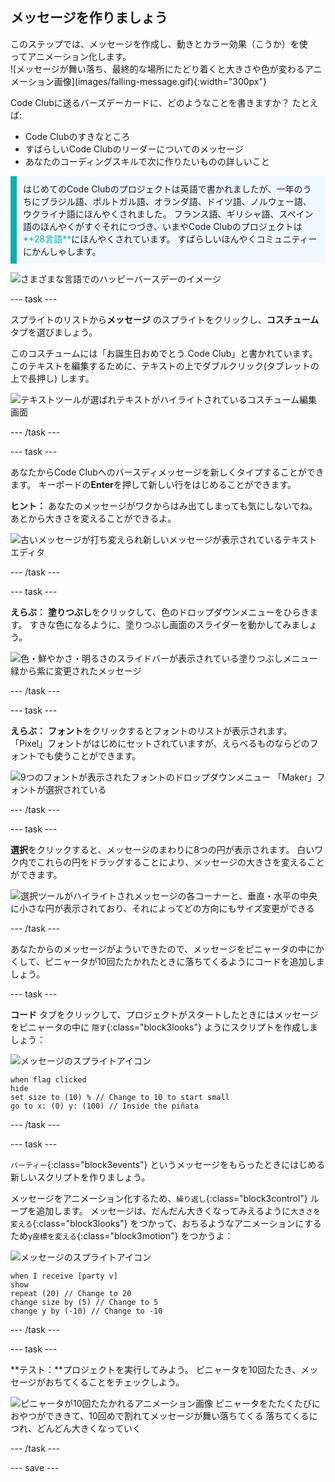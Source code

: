 ## メッセージを作りましょう

<div style="display: flex; flex-wrap: wrap">
<div style="flex-basis: 200px; flex-grow: 1; margin-right: 15px;">
このステップでは、メッセージを作成し、動きとカラー効果（こうか）を使ってアニメーション化します。 
</div>
<div>
![メッセージが舞い落ち、最終的な場所にたどり着くと大きさや色が変わるアニメーション画像](images/falling-message.gif){:width="300px"}
</div>
</div>

Code Clubに送るバーズデーカードに、どのようなことを書きますか？ たとえば:
+ Code Clubのすきなところ
+ すばらしいCode Clubのリーダーについてのメッセージ
+ あなたのコーディングスキルで次に作りたいものの詳しいこと

<p style="border-left: solid; border-width:10px; border-color: #0faeb0; background-color: aliceblue; padding: 10px;">
はじめてのCode Clubのプロジェクトは英語で書かれましたが、一年のうちにブラジル語、ポルトガル語、オランダ語、ドイツ語、ノルウェー語、ウクライナ語にほんやくされました。 フランス語、ギリシャ語、スペイン語のほんやくがすぐそれにつづき、いまやCode Clubのプロジェクトは <span style="color: #0faeb0">**28言語**</span>にほんやくされています。 すばらしいほんやくコミュニティーにかんしゃします。

![さまざまな言語でのハッピーバースデーのイメージ](images/birthday-languages.png)
</p>

--- task ---

スプライトのリストから**メッセージ** のスプライトをクリックし、**コスチューム** タブを選びましょう。

このコスチュームには「お誕生日おめでとう Code Club」と書かれています。 このテキストを編集するために、テキストの上でダブルクリック(タブレットの上で長押し) します。

![テキストツールが選ばれテキストがハイライトされているコスチューム編集画面](images/text-edit.png)

--- /task ---

--- task ---

あなたからCode Clubへのバースディメッセージを新しくタイプすることができます。 キーボードの**Enter**を押して新しい行をはじめることができます。

**ヒント：** あなたのメッセージがワクからはみ出てしまっても気にしないでね。あとから大きさを変えることができるよ。

![古いメッセージが打ち変えられ新しいメッセージが表示されているテキストエディタ](images/new-text.png)

--- /task ---

--- task ---

**えらぶ：** **塗りつぶし**をクリックして、色のドロップダウンメニューをひらきます。 すきな色になるように、塗りつぶし画面のスライダーを動かしてみましょう。

![色・鮮やかさ・明るさのスライドバーが表示されている塗りつぶしメニュー 緑から紫に変更されたメッセージ](images/font-colour.png)

--- /task ---

--- task ---

**えらぶ：** **フォント**をクリックするとフォントのリストが表示されます。 「Pixel」フォントがはじめにセットされていますが、えらべるものならどのフォントでも使うことができます。

![9つのフォントが表示されたフォントのドロップダウンメニュー 「Maker」フォントが選択されている](images/font-type.png)

--- /task ---

--- task ---

**選択**をクリックすると、メッセージのまわりに8つの円が表示されます。 白いワク内でこれらの円をドラッグすることにより、メッセージの大きさを変えることができます。

![選択ツールがハイライトされメッセージの各コーナーと、垂直・水平の中央に小さな円が表示されており、それによってどの方向にもサイズ変更ができる](images/resize-message.png)

--- /task ---

あなたからのメッセージがよういできたので、メッセージをピニャータの中にかくして、ピニャータが10回たたかれたときに落ちてくるようにコードを追加しましょう。

--- task ---

**コード** タブをクリックして、プロジェクトがスタートしたときにはメッセージをピニャータの中に `隠す`{:class="block3looks"} ようにスクリプトを作成しましょう：

![メッセージのスプライトアイコン](images/message-sprite.png)

```blocks3
when flag clicked
hide
set size to (10) % // Change to 10 to start small
go to x: (0) y: (100) // Inside the piñata
```

--- /task ---

--- task ---

`パーティー`{:class="block3events"} というメッセージをもらったときにはじめる新しいスクリプトを作りましょう。

メッセージをアニメーション化するため、`繰り返し`{:class="block3control"} ループを追加します。 メッセージは、だんだん大きくなってみえるように`大きさを変える`{:class="block3looks"} をつかって、おちるようなアニメーションにするため`y座標を変える`{:class="block3motion"} をつかうよ：

![メッセージのスプライトアイコン](images/message-sprite.png)

```blocks3
when I receive [party v]
show
repeat (20) // Change to 20
change size by (5) // Change to 5
change y by (-10) // Change to -10
```

--- /task ---

--- task ---

**テスト：**プロジェクトを実行してみよう。 ピニャータを10回たたき、メッセージがおちてくることをチェックしよう。

![ピニャータが10回たたかれるアニメーション画像 ピニャータをたたくたびにおやつができきて、10回めで割れてメッセージが舞い落ちてくる 落ちてくるにつれ、どんどん大きくなっていく](images/falling-message.gif)

--- /task ---

--- save ---
